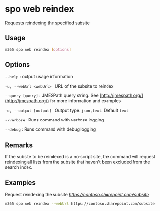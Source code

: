 # spo web reindex

Requests reindexing the specified subsite

## Usage

```sh
m365 spo web reindex [options]
```

## Options

`--help`
: output usage information

`-u, --webUrl <webUrl>`
: URL of the subsite to reindex

`--query [query]`
: JMESPath query string. See [http://jmespath.org/](http://jmespath.org/) for more information and examples

`-o, --output [output]`
: Output type. `json,text`. Default `text`

`--verbose`
: Runs command with verbose logging

`--debug`
: Runs command with debug logging

## Remarks

If the subsite to be reindexed is a no-script site, the command will request reindexing all lists from the subsite that haven't been excluded from the search index.

## Examples

Request reindexing the subsite _https://contoso.sharepoint.com/subsite_

```sh
m365 spo web reindex --webUrl https://contoso.sharepoint.com/subsite
```